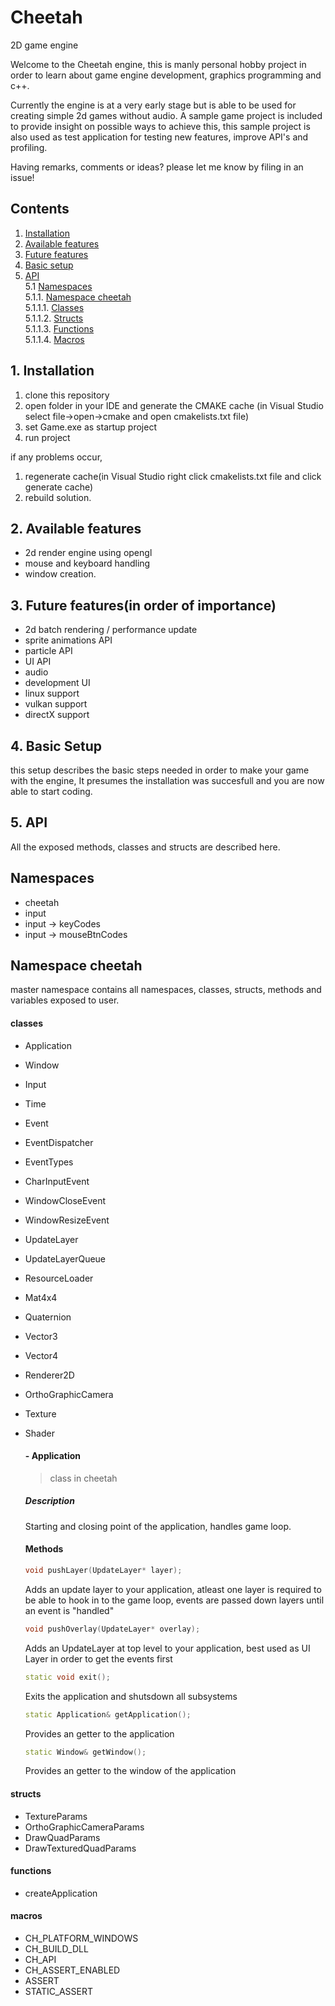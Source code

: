 # Cheetah
2D game engine

Welcome to the Cheetah engine, this is manly personal hobby project in order to learn about game engine development, graphics programming and c++.

Currently the engine is at a very early stage but is able to be used for creating simple 2d games without audio. 
A sample game project is included to provide insight on possible ways to achieve this, this sample project is also used as test application for testing new features, improve API's and profiling.

Having remarks, comments or ideas? please let me know by filing in an issue!

## Contents
1. [Installation](#1-installation)                                                                                                       
2. [Available features](#2-available-features)
3. [Future features](#3-future-featuresin-order-of-importance)
4. [Basic setup](#4-basic-setup) 
5. [API](#5-api)\
    5.1 [Namespaces](#namespaces)\
        5.1.1. [Namespace cheetah](#namespace-cheetah)\
            5.1.1.1. [Classes](#classes)\
            5.1.1.2. [Structs](#structs)\
            5.1.1.3. [Functions](#functions)\
            5.1.1.4. [Macros](#macros)

## 1. Installation
1. clone this repository 
2. open folder in your IDE and generate the CMAKE cache (in Visual Studio select file->open->cmake and open cmakelists.txt file)
3. set Game.exe as startup project
4. run project

if any problems occur,
1. regenerate cache(in Visual Studio right click cmakelists.txt file and click generate cache)
2. rebuild solution.

## 2. Available features
- 2d render engine using opengl
- mouse and keyboard handling
- window creation.

## 3. Future features(in order of importance)
- 2d batch rendering / performance update
- sprite animations API
- particle API
- UI API
- audio
- development UI
- linux support
- vulkan support
- directX support

## 4. Basic Setup
this setup describes the basic steps needed in order to make your game with the engine, It presumes the installation was succesfull and you are now able to start coding.

## 5. API
All the exposed methods, classes and structs are described here.

## Namespaces
- cheetah
- input
- input -> keyCodes
- input -> mouseBtnCodes

## Namespace cheetah
master namespace contains all namespaces, classes, structs, methods and variables exposed to user.

#### classes
- Application
- Window
- Input
- Time
- Event
- EventDispatcher
- EventTypes
- CharInputEvent
- WindowCloseEvent
- WindowResizeEvent
- UpdateLayer
- UpdateLayerQueue
- ResourceLoader<T>
- Mat4x4<T>
- Quaternion
- Vector3<T>
- Vector4<T>
- Renderer2D
- OrthoGraphicCamera
- Texture
- Shader
    
    #### - Application
    > class in cheetah
    
    ##### Description
    Starting and closing point of the application, handles game loop.

    #### Methods
     ```c++
     void pushLayer(UpdateLayer* layer);
     ```
     Adds an update layer to your application, atleast one layer is required to be able to hook in to the game loop, events
     are passed down layers until an event is "handled"
     
     ```c++
     void pushOverlay(UpdateLayer* overlay);
     ```
     Adds an UpdateLayer at top level to your application, best used as UI Layer in order to get the events first
          
     ```c++
     static void exit();
     ```
     Exits the application and shutsdown all subsystems
     
     ```c++
     static Application& getApplication();
     ```
     Provides an getter to the application
     
     ```c++
     static Window& getWindow();
     ```
     Provides an getter to the window of the application

#### structs
- TextureParams
- OrthoGraphicCameraParams
- DrawQuadParams
- DrawTexturedQuadParams

#### functions
- createApplication

#### macros
- CH_PLATFORM_WINDOWS
- CH_BUILD_DLL
- CH_API
- CH_ASSERT_ENABLED
- ASSERT
- STATIC_ASSERT
 
